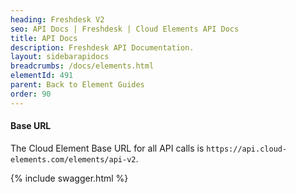 ```yaml
---
heading: Freshdesk V2
seo: API Docs | Freshdesk | Cloud Elements API Docs
title: API Docs
description: Freshdesk API Documentation.
layout: sidebarapidocs
breadcrumbs: /docs/elements.html
elementId: 491
parent: Back to Element Guides
order: 90
---
```


#### Base URL

The Cloud Element Base URL for all API calls is `https://api.cloud-elements.com/elements/api-v2`.

{% include swagger.html %}
